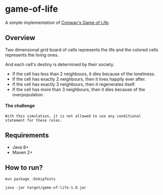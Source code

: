 # game-of-life
A simple implementation of [Conway's Game of Life](https://en.wikipedia.org/wiki/Conway's_Game_of_Life).

## Overview
Two dimensional grid board of cells represents the life and the colored cells represents the living ones.

And each cell's destiny is determined by their society.

* If the cell has less than 2 neighbours, it dies because of the loneliness.
* If the cell has exactly 2 neighbours, then it lives happily ever after.
* If the cell has exactly 3 neighbours, then it regenerates itself.
* If the cell has more than 3 neighbours, then it dies because of the overpopulation.
#### The challenge
    With this simulation, it is not allowed to use any conditional statement for these rules.

## Requirements
* Java 8+
* Maven 2+

## How to run?

`mvn package -DskipTests`

`java -jar target/game-of-life-1.0.jar`


